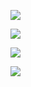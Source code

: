 ![](https://www.nta.go.jp/tmp/3f8cbb3b-a6a8-403d-9621-9218ddb34e5e/images/c0d5a497a10878548549759906ef8771854d97c599948f009f2c25bd2a7326fb.jpg)

![](https://www.nta.go.jp/tmp/3f8cbb3b-a6a8-403d-9621-9218ddb34e5e/images/c901ff8193f24486f3c8449c08219359acc17fb24eeafcae94e7e4ef084d0640.jpg)

![](https://www.nta.go.jp/tmp/3f8cbb3b-a6a8-403d-9621-9218ddb34e5e/images/cdbf85b6f3339387685134712e2fc0c5ed5df869a2bbc968c38e0e233a4fd41b.jpg)

![](https://www.nta.go.jp/tmp/3f8cbb3b-a6a8-403d-9621-9218ddb34e5e/images/24ffdb548410f8fbf939c752b624d48b3e0ea7daf635fa064ea45a7769326494.jpg)